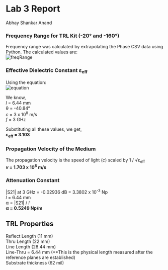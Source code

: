 # Lab 3 Report
Abhay Shankar Anand

### Frequency Range for TRL Kit (-20&#176; and -160&#176;)
Frequency range was calculated by extrapolating the Phase CSV data using Python. The calculated values are:<br>
![freqRange](https://github.com/CourseReps/ECEN452-Spring2016/blob/master/Students/abhaysanand/Lab3/results/freqRange.jpg)

### Effective Dielectric Constant &#949;<sub>eff</sub>
Using the equation:<br>
![equation](https://github.com/CourseReps/ECEN452-Spring2016/blob/master/Students/abhaysanand/Lab3/results/Equation.png)

We know, <br>
*l* = 6.44 mm <br>
&#952; = -40.84&#176; <br>
*c* = 3 x 10<sup>8</sup> m/s <br>
*f* = 3 GHz <br>

Substituting all these values, we get,<br>
**&#949;<sub>eff</sub> = 3.103**

### Propagation Velocity of the Medium
The propagation velocity is the speed of light (*c*) scaled by 1 / &#8730;&#949;<sub>eff</sub><br>
__*v* = 1.703 x 10<sup>8</sup> m/s__

### Attenuation Constant
|S21| at 3 GHz = -0.02936 dB = 3.3802 x 10<sup>-3</sup> Np <br>
*l* = 6.44 mm <br>
&#945; = |S21| / *l* <br>
**&#945; = 0.5249 Np/m**

## TRL Properties
Reflect Length (11 mm) <br>
Thru Length (22 mm) <br>
Line Length (28.44  mm) <br>
Line-Thru = 6.44 mm (**This is the physical length measured after the reference planes are established) <br>
Substrate thickness (62 mil) <br>
